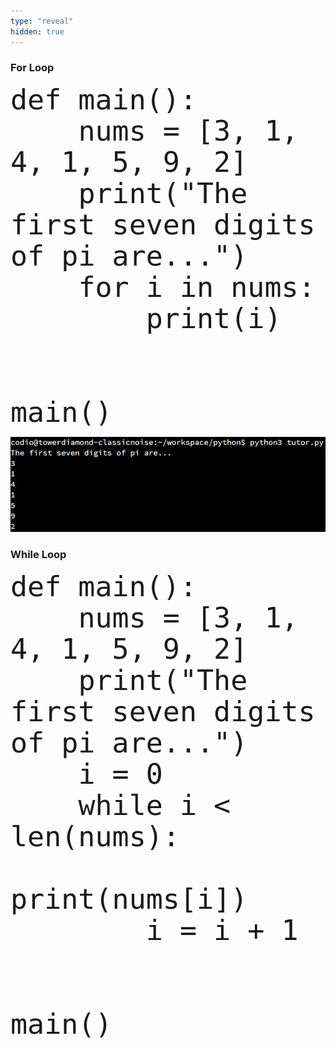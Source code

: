 ```yaml
---
type: "reveal"
hidden: true
---
```


<section>
	<h3>For Loop</h3>
    <pre><code style="font-size: 45px; line-height: 50px" class="language-python stretch">def main():
    nums = [3, 1, 4, 1, 5, 9, 2]
    print("The first seven digits of pi are...")
    for i in nums:
        print(i)
<br>
main()
</code></pre>
</section>

<section>
	<img class="stretch plain" src="/images/lab13/output1.png">
</section>

<section>
	<h3>While Loop</h3>
    <pre><code style="font-size: 45px; line-height: 50px" class="language-python stretch">def main():
    nums = [3, 1, 4, 1, 5, 9, 2]
    print("The first seven digits of pi are...")
    i = 0
    while i < len(nums):
        print(nums[i])
        i = i + 1
<br>
main()
</code></pre>
</section>
